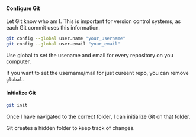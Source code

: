 
#### Configure Git

Let Git know who am I. This is important for version control systems, as each Git commit uses this information.

```bash
git config --global user.name "your_username"
git config --global user.email "your_email"
```

Use global to set the usename and email for every repository on you computer.

If you want to set the username/mail for just cureent repo, you can remove `global`.


#### Initialize Git

```bash
git init
```

Once I have navigated to the correct folder, I can initialize Git on that folder.

Git creates a hidden folder to keep track of changes.